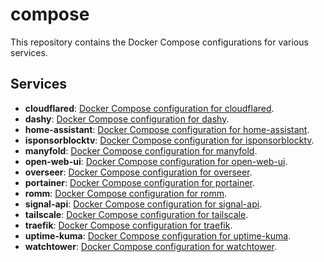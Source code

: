# compose

This repository contains the Docker Compose configurations for various services.

## Services

- **cloudflared**: [Docker Compose configuration for cloudflared](./cloudflared/compose.yml).
- **dashy**: [Docker Compose configuration for dashy](./dashy/compose.yml).
- **home-assistant**: [Docker Compose configuration for home-assistant](./home-assistant/compose.yml).
- **isponsorblocktv**: [Docker Compose configuration for isponsorblocktv](./isponsorblocktv/compose.yml).
- **manyfold**: [Docker Compose configuration for manyfold](./manyfold/compose.yml).
- **open-web-ui**: [Docker Compose configuration for open-web-ui](./open-web-ui/compose.yml).
- **overseer**: [Docker Compose configuration for overseer](./overseer/compose.yml).
- **portainer**: [Docker Compose configuration for portainer](./portainer/compose.yml).
- **romm**: [Docker Compose configuration for romm](./romm/compose.yml).
- **signal-api**: [Docker Compose configuration for signal-api](./signal-api/compose.yml).
- **tailscale**: [Docker Compose configuration for tailscale](./tailscale/compose.yml).
- **traefik**: [Docker Compose configuration for traefik](./traefik/compose.yml).
- **uptime-kuma**: [Docker Compose configuration for uptime-kuma](./uptime-kuma/compose.yml).
- **watchtower**: [Docker Compose configuration for watchtower](./watchtower/compose.yml).
